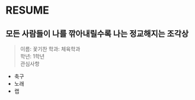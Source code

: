 RESUME
============
모든 사람들이 나를 깎아내릴수록 나는 정교해지는 조각상
-----------------------------
> 이름: 꽃기찬
> 학과: 체육학과  
> 학년: 1학년  
> 관심사항
* 축구  
* 노래  
* 랩  
